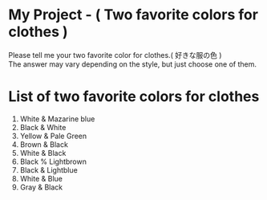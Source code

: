 # My Project - ( Two favorite colors for clothes )
Please tell me your two favorite color for clothes.( 好きな服の色 )  
The answer may vary depending on the style, but just choose one of them.

# List of two favorite colors for clothes
1. White & Mazarine blue
2. Black & White
3. Yellow & Pale Green
4. Brown & Black
5. White & Black
6. Black % Lightbrown
7. Black & Lightblue
8. White & Blue
9. Gray & Black 

